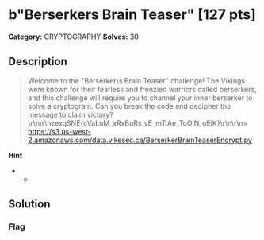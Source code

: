 # b"Berserkers Brain Teaser" [127 pts]

**Category:** CRYPTOGRAPHY
**Solves:** 30

## Description
>Welcome to the "Berserker\s Brain Teaser" challenge! The Vikings were known for their fearless and frenzied warriors called berserkers, and this challenge will require you to channel your inner berserker to solve a cryptogram. Can you break the code and decipher the message to claim victory?\r\n\r\nzexqSNE{cVaLuM_xRxBuRs_vE_mTtAe_ToOiN_oEiK}\r\n\r\n> https://s3.us-west-2.amazonaws.com/data.vikesec.ca/BerserkerBrainTeaserEncrypt.py

**Hint**
* -

## Solution

### Flag

